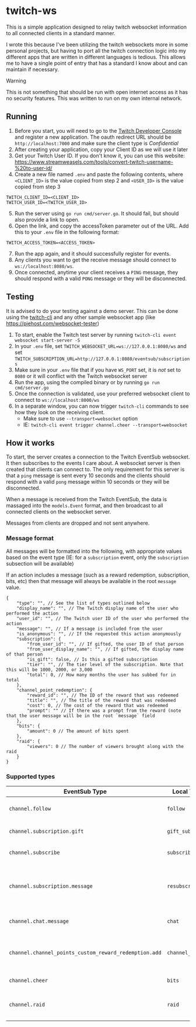 # twitch-ws
This is a simple application designed to relay twitch websocket information to all connected clients in a standard manner.

I wrote this because I've been utilizing the twitch websockets more in some personal projects, but having to port all the twitch connection logic into my different apps that are written in different languages is tedious. This allows me to have a single point of entry that has a standard I know about and can maintain if necessary.

>[!WARNING]
>This is not something that should be run with open internet access as it has no security features. This was written to run on my own internal network.

## Running
1. Before you start, you will need to go to the [Twitch Developer Console](https://dev.twitch.tv/console) and register a new application. The oauth redirect URL should be `http://localhost:7000` and make sure the client type is *Confidential*
1. After creating your application, copy your Client ID as we will use it later
1. Get your Twitch User ID. If you don't know it, you can use this website: https://www.streamweasels.com/tools/convert-twitch-username-%20to-user-id/
1. Create a new file named `.env` and paste the following contents, where `<CLIENT_ID>` is the value copied from step 2 and `<USER_ID>` is the value copied from step 3
```
TWITCH_CLIENT_ID=<CLIENT_ID>
TWITCH_USER_ID=<TWITCH_USER_ID>
```
5. Run the server using `go run cmd/server.go`. It should fail, but should also provide a link to open.
6. Open the link, and copy the accessToken parameter out of the URL. Add this to your `.env` file in the following format:
```
TWITCH_ACCESS_TOKEN=<ACCESS_TOKEN>
```
7. Run the app again, and it should successfully register for events.
8. Any clients you want to get the receive message should connect to `ws://localhost:8080/ws`.
9. Once connected, anytime your client receives a `PING` message, they should respond with a valid `PONG` message or they will be disconnected. 

## Testing
It is advised to do your testing against a demo server. This can be done using the [twitch-cli](https://dev.twitch.tv/docs/cli/) and any other sample websocket app (like https://piehost.com/websocket-tester)
1. To start, enable the Twitch test server by running `twitch-cli event websocket start-server -S`
2. In your `.env` file, set `TWITCH_WEBSOCKET_URL=ws://127.0.0.1:8080/ws` and set `TWITCH_SUBSCRIPTION_URL=http://127.0.0.1:8080/eventsub/subscriptions`
3. Make sure in your `.env` file that if you have `WS_PORT` set, it is _not_ set to `8080` or it will conflict with the Twitch websocket server
4. Run the app, using the compiled binary or by running `go run cmd/server.go`
5. Once the connection is validated, use your preferred websocket client to connect to `ws://localhost:8000/ws`
6. In a separate window, you can now trigger `twitch-cli` commands to see how they look on the receiving client.
    - Make sure to use `--transport=websocket` option
    - IE: `twitch-cli event trigger channel.cheer --transport=websocket`

## How it works
To start, the server creates a connection to the Twitch EventSub websocket. It then subscribes to the events I care about.
A websocket server is then created that clients can connect to. The only requirement for this server is that a `ping` message is sent every 10 seconds and the clients should respond with a valid `pong` message within 10 seconds or they will be disconnected.

When a message is received from the Twitch EventSub, the data is massaged into the `models.Event` format, and then broadcast to all connected clients on the websocket server.

Messages from clients are dropped and not sent anywhere.

### Message format
All messages will be formatted into the following, with appropriate values based on the event type (IE: for a `subscription` event, only the `subscription` subsection will be available)

If an action includes a message (such as a reward redemption, subscription, bits, etc) then that message will always be available in the root `message` value.
```jsonc
{
    "type": "", // See the list of types outlined below
    "display_name": "", // The Twitch display name of the user who performed the action
    "user_id": "", // The Twitch user ID of the user who performed the action
    "message": "", // If a message is included from the user
    "is_anonymous": "", // If the requested this action anonymously
    "subscription": {
        "from_user_id": "", // If gifted, the user ID of that person
        "from_user_display_name": "", // If gifted, the display name of that person
        "is_gift": false, // Is this a gifted subscription
        "tier": "", // The tier level of the subscription. Note that this will be 1000, 2000, or 3,000
        "total": 0, // How many months the user has subbed for in total
    },
    "channel_point_redemption": {
        "reward_id": "", // The ID of the reward that was redeemed
        "title": "", // The title of the reward that was redeemed
        "cost": 0, // The cost of the reward that was redeemed
        "prompt": "" // If there was a prompt from the reward (note that the user message will be in the root `message` field
    },
    "bits": {
        "amount": 0 // The amount of bits spent
    },
    "raid": {
        "viewers": 0 // The number of viewers brought along with the raid
    }
}
```

### Supported types

| EventSub Type | Local Type | Description | Notes |
| --- | --- | --- | --- |
| `channel.follow` | `follow` | A user follows the channel | | 
| `channel.subscription.gift` | `gift_sub` | A user is gifted a sub | `is_gift` will be `true` | 
| `channel.subscribe` | `subscribe` | A user subscribes | `is_gift` will be `false` | 
| `channel.subscription.message` | `resubscribe` | When a user resubscribes and includes a message, this is the type | | 
| `channel.chat.message` | `chat` | A chat message is sent | | 
| `channel.channel_points_custom_reward_redemption.add` | `channel_points` | When a user redeems a custom channel point | | 
| `channel.cheer` | `bits` | When a user spends bits | | 
| `channel.raid` | `raid` | When a user raids the watched channel | | 
